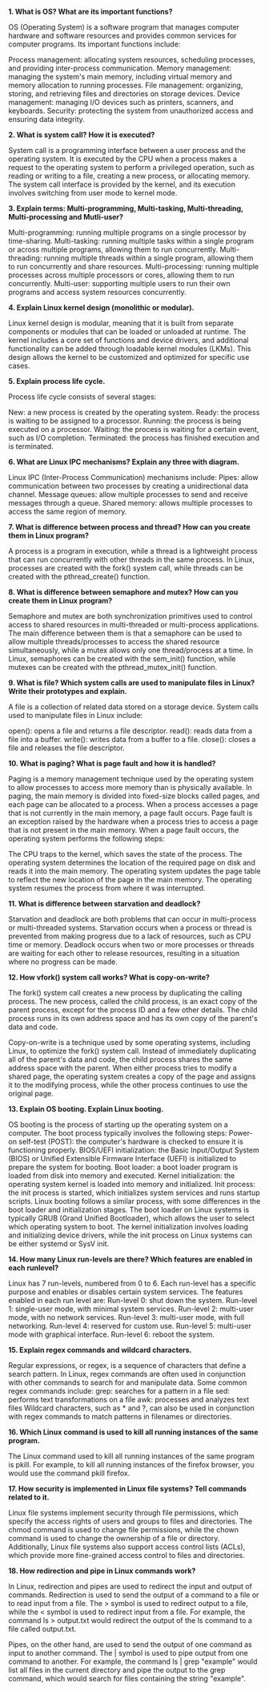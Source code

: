 **1. What is OS? What are its important functions?**

OS (Operating System) is a software program that manages computer hardware and software resources and provides common services for computer programs. Its important functions include:

Process management: allocating system resources, scheduling processes, and providing inter-process communication.
Memory management: managing the system's main memory, including virtual memory and memory allocation to running processes.
File management: organizing, storing, and retrieving files and directories on storage devices.
Device management: managing I/O devices such as printers, scanners, and keyboards.
Security: protecting the system from unauthorized access and ensuring data integrity.

**2. What is system call? How it is executed?**

System call is a programming interface between a user process and the operating system. It is executed by the CPU when a process makes a request to the operating system to perform a privileged operation, such as reading or writing to a file, creating a new process, or allocating memory. The system call interface is provided by the kernel, and its execution involves switching from user mode to kernel mode.

**3. Explain terms: Multi-programming, Multi-tasking, Multi-threading, Multi-processing and Mutli-user?**

Multi-programming: running multiple programs on a single processor by time-sharing.
Multi-tasking: running multiple tasks within a single program or across multiple programs, allowing them to run concurrently.
Multi-threading: running multiple threads within a single program, allowing them to run concurrently and share resources.
Multi-processing: running multiple processes across multiple processors or cores, allowing them to run concurrently.
Multi-user: supporting multiple users to run their own programs and access system resources concurrently.

**4. Explain Linux kernel design (monolithic or modular).**

Linux kernel design is modular, meaning that it is built from separate components or modules that can be loaded or unloaded at runtime. The kernel includes a core set of functions and device drivers, and additional functionality can be added through loadable kernel modules (LKMs). This design allows the kernel to be customized and optimized for specific use cases.

**5. Explain process life cycle.**

Process life cycle consists of several stages:

New: a new process is created by the operating system.
Ready: the process is waiting to be assigned to a processor.
Running: the process is being executed on a processor.
Waiting: the process is waiting for a certain event, such as I/O completion.
Terminated: the process has finished execution and is terminated.

**6. What are Linux IPC mechanisms? Explain any three with diagram.**

Linux IPC (Inter-Process Communication) mechanisms include:
Pipes: allow communication between two processes by creating a unidirectional data channel.
Message queues: allow multiple processes to send and receive messages through a queue.
Shared memory: allows multiple processes to access the same region of memory.

**7. What is difference between process and thread? How can you create them in Linux program?**

A process is a program in execution, while a thread is a lightweight process that can run concurrently with other threads in the same process. In Linux, processes are created with the fork() system call, while threads can be created with the pthread_create() function.

**8. What is difference between semaphore and mutex? How can you create them in Linux program?**

Semaphore and mutex are both synchronization primitives used to control access to shared resources in multi-threaded or multi-process applications. The main difference between them is that a semaphore can be used to allow multiple threads/processes to access the shared resource simultaneously, while a mutex allows only one thread/process at a time. In Linux, semaphores can be created with the sem_init() function, while mutexes can be created with the pthread_mutex_init() function.

**9. What is file? Which system calls are used to manipulate files in Linux? Write their prototypes and explain.**

A file is a collection of related data stored on a storage device. System calls used to manipulate files in Linux include:

open(): opens a file and returns a file descriptor.
read(): reads data from a file into a buffer.
write(): writes data from a buffer to a file.
close(): closes a file and releases the file descriptor.

**10. What is paging? What is page fault and how it is handled?**

Paging is a memory management technique used by the operating system to allow processes to access more memory than is physically available. In paging, the main memory is divided into fixed-size blocks called pages, and each page can be allocated to a process. When a process accesses a page that is not currently in the main memory, a page fault occurs.
Page fault is an exception raised by the hardware when a process tries to access a page that is not present in the main memory. When a page fault occurs, the operating system performs the following steps:

The CPU traps to the kernel, which saves the state of the process.
The operating system determines the location of the required page on disk and reads it into the main memory.
The operating system updates the page table to reflect the new location of the page in the main memory.
The operating system resumes the process from where it was interrupted.

**11. What is difference between starvation and deadlock?**

Starvation and deadlock are both problems that can occur in multi-process or multi-threaded systems. Starvation occurs when a process or thread is prevented from making progress due to a lack of resources, such as CPU time or memory. Deadlock occurs when two or more processes or threads are waiting for each other to release resources, resulting in a situation where no progress can be made.

**12. How vfork() system call works? What is copy-on-write?**

The fork() system call creates a new process by duplicating the calling process. The new process, called the child process, is an exact copy of the parent process, except for the process ID and a few other details. The child process runs in its own address space and has its own copy of the parent's data and code.

Copy-on-write is a technique used by some operating systems, including Linux, to optimize the fork() system call. Instead of immediately duplicating all of the parent's data and code, the child process shares the same address space with the parent. When either process tries to modify a shared page, the operating system creates a copy of the page and assigns it to the modifying process, while the other process continues to use the original page.

**13. Explain OS booting. Explain Linux booting.**

OS booting is the process of starting up the operating system on a computer. The boot process typically involves the following steps:
Power-on self-test (POST): the computer's hardware is checked to ensure it is functioning properly.
BIOS/UEFI initialization: the Basic Input/Output System (BIOS) or Unified Extensible Firmware Interface (UEFI) is initialized to prepare the system for booting.
Boot loader: a boot loader program is loaded from disk into memory and executed.
Kernel initialization: the operating system kernel is loaded into memory and initialized.
Init process: the init process is started, which initializes system services and runs startup scripts.
Linux booting follows a similar process, with some differences in the boot loader and initialization stages. The boot loader on Linux systems is typically GRUB (Grand Unified Bootloader), which allows the user to select which operating system to boot. The kernel initialization involves loading and initializing device drivers, while the init process on Linux systems can be either systemd or SysV init.

**14. How many Linux run-levels are there? Which features are enabled in each runlevel?**

Linux has 7 run-levels, numbered from 0 to 6. Each run-level has a specific purpose and enables or disables certain system services. The features enabled in each run level are:
Run-level 0: shut down the system.
Run-level 1: single-user mode, with minimal system services.
Run-level 2: multi-user mode, with no network services.
Run-level 3: multi-user mode, with full networking.
Run-level 4: reserved for custom use.
Run-level 5: multi-user mode with graphical interface.
Run-level 6: reboot the system.

**15. Explain regex commands and wildcard characters.**

Regular expressions, or regex, is a sequence of characters that define a search pattern. In Linux, regex commands are often used in conjunction with other commands to search for and manipulate data. Some common regex commands include:
grep: searches for a pattern in a file
sed: performs text transformations on a file
awk: processes and analyzes text files
Wildcard characters, such as * and ?, can also be used in conjunction with regex commands to match patterns in filenames or directories.

**16. Which Linux command is used to kill all running instances of the same program.**

The Linux command used to kill all running instances of the same program is pkill. For example, to kill all running instances of the firefox browser, you would use the command pkill firefox.

**17. How security is implemented in Linux file systems? Tell commands related to it.**

Linux file systems implement security through file permissions, which specify the access rights of users and groups to files and directories. The chmod command is used to change file permissions, while the chown command is used to change the ownership of a file or directory. Additionally, Linux file systems also support access control lists (ACLs), which provide more fine-grained access control to files and directories.

**18. How redirection and pipe in Linux commands work?**
  
In Linux, redirection and pipes are used to redirect the input and output of commands. Redirection is used to send the output of a command to a file or to read input from a file. The > symbol is used to redirect output to a file, while the < symbol is used to redirect input from a file. For example, the command ls > output.txt would redirect the output of the ls command to a file called output.txt.

Pipes, on the other hand, are used to send the output of one command as input to another command. The | symbol is used to pipe output from one command to another. For example, the command ls | grep "example" would list all files in the current directory and pipe the output to the grep command, which would search for files containing the string "example".
